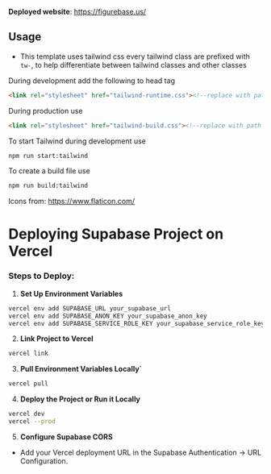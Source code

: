 
**Deployed website**: https://figurebase.us/

## Usage

* This template uses tailwind css every tailwind class are prefixed with `tw-`, to help differentiate
  between tailwind classes and other classes  

During development add the following to head tag

```html
<link rel="stylesheet" href="tailwind-runtime.css"><!--replace with path to your tailwind runtime-->
```
During production use

```html
<link rel="stylesheet" href="tailwind-build.css"><!--replace with path to your tailwind build-->
```

To start Tailwind during development use
```html
npm run start:tailwind
```

To create a build file use
```html
npm run build:tailwind
```
Icons from: https://www.flaticon.com/

# Deploying Supabase Project on Vercel

### Steps to Deploy:
1. **Set Up Environment Variables**
 ```sh
 vercel env add SUPABASE_URL your_supabase_url
 vercel env add SUPABASE_ANON_KEY your_supabase_anon_key
 vercel env add SUPABASE_SERVICE_ROLE_KEY your_supabase_service_role_key
 ```

2. **Link Project to Vercel**
  ```sh
  vercel link
```

3. **Pull Environment Variables Locally`**
  ```sh
  vercel pull
```

4. **Deploy the Project or Run it Locally**
  ```sh
  vercel dev
  vercel --prod
```

5. **Configure Supabase CORS**
* Add your Vercel deployment URL in the Supabase Authentication → URL Configuration.